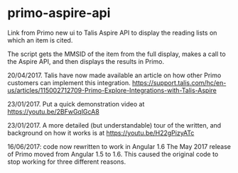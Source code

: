 # primo-aspire-api
Link from Primo new ui to Talis Aspire API to display the reading lists on which an item is cited.

The script gets the MMSID of the item from the full display, makes a call to the Aspire API, and then displays the results in Primo.

20/04/2017. Talis have now made available an article on how other Primo customers can implement this integration.  https://support.talis.com/hc/en-us/articles/115002712709-Primo-Explore-Integrations-with-Talis-Aspire

23/01/2017.  Put a quick demonstration video at https://youtu.be/2BFwGqlGcA8

23/01/2017.  A more detailed (but understandable) tour of the written, and background on how it works is at https://youtu.be/H22gPizyATc

16/06/2017: code now rewritten to work in Angular 1.6
The May 2017 release of Primo moved from Angular 1.5 to 1.6.
This caused the original code to stop working for three different reasons.
